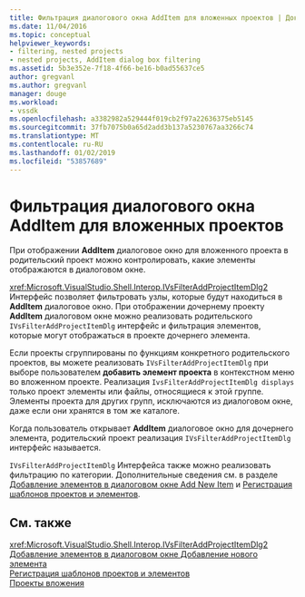 ```yaml
---
title: Фильтрация диалогового окна AddItem для вложенных проектов | Документация Майкрософт
ms.date: 11/04/2016
ms.topic: conceptual
helpviewer_keywords:
- filtering, nested projects
- nested projects, AddItem dialog box filtering
ms.assetid: 5b3e352e-7f18-4f66-be16-b0ad55637ce5
author: gregvanl
ms.author: gregvanl
manager: douge
ms.workload:
- vssdk
ms.openlocfilehash: a3382982a529444f019cb2f97a22636375eb5145
ms.sourcegitcommit: 37fb7075b0a65d2add3b137a5230767aa3266c74
ms.translationtype: MT
ms.contentlocale: ru-RU
ms.lasthandoff: 01/02/2019
ms.locfileid: "53857689"
---
```

# <a name="filter-the-additem-dialog-box-for-nested-projects"></a>Фильтрация диалогового окна AddItem для вложенных проектов
При отображении **AddItem** диалоговое окно для вложенного проекта в родительский проект можно контролировать, какие элементы отображаются в диалоговом окне.  
  
 <xref:Microsoft.VisualStudio.Shell.Interop.IVsFilterAddProjectItemDlg2> Интерфейс позволяет фильтровать узлы, которые будут находиться в **AddItem** диалоговое окно. При отображении дочернему проекту **AddItem** диалоговом окне можно реализовать родительского `IVsFilterAddProjectItemDlg` интерфейс и фильтрация элементов, которые могут отображаться в проекте дочернего элемента.  
  
 Если проекты сгруппированы по функциям конкретного родительского проектов, вы можете реализовать `IVsFilterAddProjectItemDlg` при выборе пользователем **добавить элемент проекта** в контекстном меню во вложенном проекте. Реализация `IvsFilterAddProjectItemDlg displays` только проект элементы или файлы, относящиеся к этой группе. Элементы проекта для других групп, исключаются из диалоговом окне, даже если они хранятся в том же каталоге.  
  
 Когда пользователь открывает **AddItem** диалоговое окно для дочернего элемента, родительский проект реализация `IVsFilterAddProjectItemDlg` интерфейс называется.  
  
 `IVsFilterAddProjectItemDlg` Интерфейса также можно реализовать фильтрацию по категории. Дополнительные сведения см. в разделе [Добавление элементов в диалоговом окне Add New Item](../../extensibility/internals/adding-items-to-the-add-new-item-dialog-boxes.md) и [Регистрация шаблонов проектов и элементов](../../extensibility/internals/registering-project-and-item-templates.md).  
  
## <a name="see-also"></a>См. также  
 <xref:Microsoft.VisualStudio.Shell.Interop.IVsFilterAddProjectItemDlg2>   
 [Добавление элементов в диалоговом окне Добавление нового элемента](../../extensibility/internals/adding-items-to-the-add-new-item-dialog-boxes.md)   
 [Регистрация шаблонов проектов и элементов](../../extensibility/internals/registering-project-and-item-templates.md)   
 [Проекты вложения](../../extensibility/internals/nesting-projects.md)
